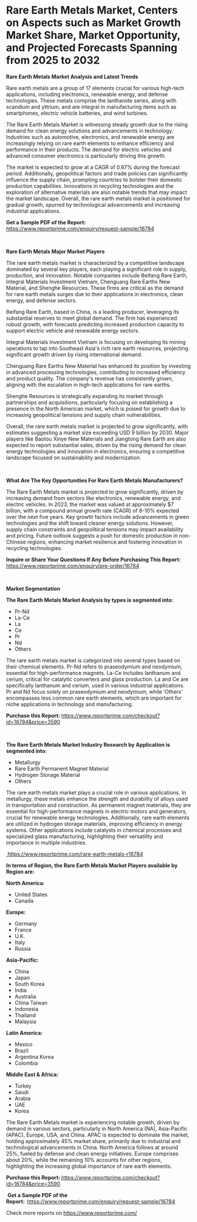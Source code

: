 <p><h1>Rare Earth Metals Market, Centers on Aspects such as Market Growth Market Share, Market Opportunity, and Projected Forecasts Spanning from 2025 to 2032</h1></p><p><strong>Rare Earth Metals Market Analysis and Latest Trends</strong></p>
<p><p>Rare earth metals are a group of 17 elements crucial for various high-tech applications, including electronics, renewable energy, and defense technologies. These metals comprise the lanthanide series, along with scandium and yttrium, and are integral in manufacturing items such as smartphones, electric vehicle batteries, and wind turbines. </p><p>The Rare Earth Metals Market is witnessing steady growth due to the rising demand for clean energy solutions and advancements in technology. Industries such as automotive, electronics, and renewable energy are increasingly relying on rare earth elements to enhance efficiency and performance in their products. The demand for electric vehicles and advanced consumer electronics is particularly driving this growth.</p><p>The market is expected to grow at a CAGR of 0.67% during the forecast period. Additionally, geopolitical factors and trade policies can significantly influence the supply chain, prompting countries to bolster their domestic production capabilities. Innovations in recycling technologies and the exploration of alternative materials are also notable trends that may impact the market landscape. Overall, the rare earth metals market is positioned for gradual growth, spurred by technological advancements and increasing industrial applications.</p></p>
<p><strong>Get a Sample PDF of the Report:&nbsp;</strong> <a href="https://www.reportprime.com/enquiry/request-sample/16784?utm_campaign=3509&utm_medium=2&utm_source=Github&utm_content=ia&utm_term=18032025&utm_id=rare-earth-metals">https://www.reportprime.com/enquiry/request-sample/16784</a></p>
<p>&nbsp;</p>
<p><strong>Rare Earth Metals Major Market Players</strong></p>
<p><p>The rare earth metals market is characterized by a competitive landscape dominated by several key players, each playing a significant role in supply, production, and innovation. Notable companies include Beifang Rare Earth, Integral Materials Investment Vietnam, Chenguang Rare Earths New Material, and Shenghe Resources. These firms are critical as the demand for rare earth metals surges due to their applications in electronics, clean energy, and defense sectors.</p><p>Beifang Rare Earth, based in China, is a leading producer, leveraging its substantial reserves to meet global demand. The firm has experienced robust growth, with forecasts predicting increased production capacity to support electric vehicle and renewable energy sectors. </p><p>Integral Materials Investment Vietnam is focusing on developing its mining operations to tap into Southeast Asia's rich rare earth resources, projecting significant growth driven by rising international demand. </p><p>Chenguang Rare Earths New Material has enhanced its position by investing in advanced processing technologies, contributing to increased efficiency and product quality. The company's revenue has consistently grown, aligning with the escalation in high-tech applications for rare earths.</p><p>Shenghe Resources is strategically expanding its market through partnerships and acquisitions, particularly focusing on establishing a presence in the North American market, which is poised for growth due to increasing geopolitical tensions and supply chain vulnerabilities.</p><p>Overall, the rare earth metals market is projected to grow significantly, with estimates suggesting a market size exceeding USD 9 billion by 2030. Major players like Baotou Xinye New Materials and Jiangtong Rare Earth are also expected to report substantial sales, driven by the rising demand for clean energy technologies and innovation in electronics, ensuring a competitive landscape focused on sustainability and modernization.</p></p>
<p>&nbsp;</p>
<p><strong>What Are The Key Opportunities For Rare Earth Metals Manufacturers?</strong></p>
<p><p>The Rare Earth Metals market is projected to grow significantly, driven by increasing demand from sectors like electronics, renewable energy, and electric vehicles. In 2023, the market was valued at approximately $7 billion, with a compound annual growth rate (CAGR) of 8-10% expected over the next five years. Key growth factors include advancements in green technologies and the shift toward cleaner energy solutions. However, supply chain constraints and geopolitical tensions may impact availability and pricing. Future outlook suggests a push for domestic production in non-Chinese regions, enhancing market resilience and fostering innovation in recycling technologies.</p></p>
<p><strong>Inquire or Share Your Questions If Any Before Purchasing This Report:</strong> <a href="https://www.reportprime.com/enquiry/pre-order/16784?utm_campaign=3509&utm_medium=2&utm_source=Github&utm_content=ia&utm_term=18032025&utm_id=rare-earth-metals">https://www.reportprime.com/enquiry/pre-order/16784</a></p>
<p>&nbsp;</p>
<p><strong>Market Segmentation</strong></p>
<p><strong>The Rare Earth Metals Market Analysis by types is segmented into:</strong></p>
<p><ul><li>Pr-Nd</li><li>La-Ce</li><li>La</li><li>Ce</li><li>Pr</li><li>Nd</li><li>Others</li></ul></p>
<p><p>The rare earth metals market is categorized into several types based on their chemical elements. Pr-Nd refers to praseodymium and neodymium, essential for high-performance magnets. La-Ce includes lanthanum and cerium, critical for catalytic converters and glass production. La and Ce are specifically lanthanum and cerium, used in various industrial applications. Pr and Nd focus solely on praseodymium and neodymium, while 'Others' encompasses less common rare earth elements, which are important for niche applications in technology and manufacturing.</p></p>
<p><strong>Purchase this Report:&nbsp;</strong><a href="https://www.reportprime.com/checkout?id=16784&price=3590&utm_campaign=3509&utm_medium=2&utm_source=Github&utm_content=ia&utm_term=18032025&utm_id=rare-earth-metals">https://www.reportprime.com/checkout?id=16784&price=3590</a></p>
<p>&nbsp;</p>
<p><strong>The Rare Earth Metals Market Industry Research by Application is segmented into:</strong></p>
<p><ul><li>Metallurgy</li><li>Rare Earth Permanent Magnet Material</li><li>Hydrogen Storage Material</li><li>Others</li></ul></p>
<p><p>The rare earth metals market plays a crucial role in various applications. In metallurgy, these metals enhance the strength and durability of alloys used in transportation and construction. As permanent magnet materials, they are essential for high-performance magnets in electric motors and generators, crucial for renewable energy technologies. Additionally, rare earth elements are utilized in hydrogen storage materials, improving efficiency in energy systems. Other applications include catalysts in chemical processes and specialized glass manufacturing, highlighting their versatility and importance in multiple industries.</p></p>
<p><a href="https://www.reportprime.com/rare-earth-metals-r16784?utm_campaign=3509&utm_medium=2&utm_source=Github&utm_content=ia&utm_term=18032025&utm_id=rare-earth-metals">&nbsp;https://www.reportprime.com/rare-earth-metals-r16784</a></p>
<p><strong>In terms of Region, the Rare Earth Metals Market Players available by Region are:</strong></p>
<p>
    <p> <strong> North America: </strong>
        <ul>
            <li>United States</li>
            <li>Canada</li>
        </ul>
        </p> 
    <p> <strong> Europe: </strong>
        <ul>
            <li>Germany</li>
            <li>France</li>
            <li>U.K.</li>
            <li>Italy</li>
            <li>Russia</li>
        </ul>
        </p> 
    <p> <strong> Asia-Pacific: </strong>
        <ul>
            <li>China</li>
            <li>Japan</li>
            <li>South Korea</li>
            <li>India</li>
            <li>Australia</li>
            <li>China Taiwan</li>
            <li>Indonesia</li>
            <li>Thailand</li>
            <li>Malaysia</li>
        </ul>
        </p> 
    <p> <strong> Latin America: </strong>
        <ul>
            <li>Mexico</li>
            <li>Brazil</li>
            <li>Argentina Korea</li>
            <li>Colombia</li>
        </ul>
        </p> 
    <p> <strong> Middle East & Africa: </strong>
        <ul>
            <li>Turkey</li>
            <li>Saudi</li>
            <li>Arabia</li>
            <li>UAE</li>
            <li>Korea</li>
        </ul>
    </p>
    </p>
<p><p>The Rare Earth Metals market is experiencing notable growth, driven by demand in various sectors, particularly in North America (NA), Asia-Pacific (APAC), Europe, USA, and China. APAC is expected to dominate the market, holding approximately 45% market share, primarily due to industrial and technological advancements in China. North America follows at around 25%, fueled by defense and clean energy initiatives. Europe comprises about 20%, while the remaining 10% accounts for other regions, highlighting the increasing global importance of rare earth elements.</p></p>
<p><strong>Purchase this Report: </strong><a href="https://www.reportprime.com/checkout?id=16784&price=3590&utm_campaign=3509&utm_medium=2&utm_source=Github&utm_content=ia&utm_term=18032025&utm_id=rare-earth-metals">https://www.reportprime.com/checkout?id=16784&price=3590</a></p>
<p>&nbsp;<strong>Get a Sample PDF of the Report:&nbsp;&nbsp;</strong><a href="https://www.reportprime.com/enquiry/request-sample/16784?utm_campaign=3509&utm_medium=2&utm_source=Github&utm_content=ia&utm_term=18032025&utm_id=rare-earth-metals">https://www.reportprime.com/enquiry/request-sample/16784</a></p>
<p><strong></strong></p>
<p>Check more reports on <a href="https://www.reportprime.com/?utm_campaign=3509&utm_medium=2&utm_source=Github&utm_content=ia&utm_term=18032025&utm_id=rare-earth-metals">https://www.reportprime.com/</a></p>